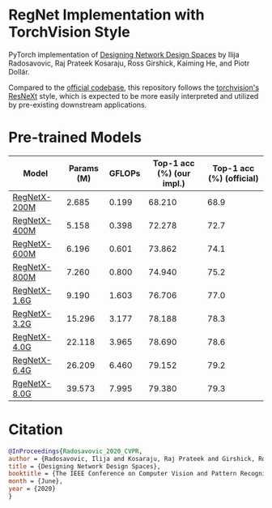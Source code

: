 # RegNet Implementation with TorchVision Style
PyTorch implementation of [Designing Network Design Spaces](https://arxiv.org/abs/2003.13678) by Ilija Radosavovic, Raj Prateek Kosaraju, Ross Girshick, Kaiming He, and Piotr Dollár.

Compared to the [official codebase](https://github.com/facebookresearch/pycls), this repository follows the [torchvision's ResNeXt](https://github.com/pytorch/vision/blob/master/torchvision/models/resnet.py) style, which is expected to be more easily interpreted and utilized by pre-existing downstream applications.

# Pre-trained Models

| Model                                                        | Params (M) | GFLOPs | Top-1 acc (%) (our impl.) | Top-1 acc (%) (official) |
| ------------------------------------------------------------ | ---------- | ------ | ------------------------- | ------------------------ |
| [RegNetX-200M](https://hkustconnect-my.sharepoint.com/:u:/g/personal/dlibh_connect_ust_hk/EcDivRLCy7BHmVuoKVyqfZsB8t7OpFoCEdnLOD495UKWCw?e=r0h5fh) | 2.685      | 0.199  | 68.210                    | 68.9                     |
| [RegNetX-400M](https://hkustconnect-my.sharepoint.com/:u:/g/personal/dlibh_connect_ust_hk/EaL_0Di7OK5DsCLtvGcw418BqZGg5BD875kOIFMnALcMLQ?e=1mEB0v) | 5.158      | 0.398  | 72.278                    | 72.7                     |
| [RegNetX-600M](https://hkustconnect-my.sharepoint.com/:u:/g/personal/dlibh_connect_ust_hk/EcDivRLCy7BHmVuoKVyqfZsB8t7OpFoCEdnLOD495UKWCw?e=TBggeK) | 6.196      | 0.601  | 73.862                    | 74.1                     |
| [RegNetX-800M](https://hkustconnect-my.sharepoint.com/:u:/g/personal/dlibh_connect_ust_hk/Ecd7nKqHLnZCmlgitigejWIBYLhcpqkDCoBx_CEILtQcCg?e=8Xt961) | 7.260      | 0.800  | 74.940                    | 75.2                     |
| [RegNetX-1.6G](https://hkustconnect-my.sharepoint.com/:u:/g/personal/dlibh_connect_ust_hk/EXOeBD6xco5JmvLziY4zySEB1bR00A7DqCx9t4IbI_MAng?e=ZG5PxS) | 9.190      | 1.603  | 76.706                    | 77.0                     |
| [RegNetX-3.2G](https://hkustconnect-my.sharepoint.com/:u:/g/personal/dlibh_connect_ust_hk/EQ1o8qVNLuhBg21Kgf_bss8BHFrhm8PLI3xMrMtD7a192Q?e=RG2LoH) | 15.296     | 3.177  | 78.188                    | 78.3                     |
| [RegNetX-4.0G](https://hkustconnect-my.sharepoint.com/:u:/g/personal/dlibh_connect_ust_hk/ET7rz66druZGqPe-IFC21MQBd_kcLoYwXIoR9YQbJpGOqA?e=wfYSsA) | 22.118     | 3.965  | 78.690                    | 78.6                     |
| [RegNetX-6.4G](https://hkustconnect-my.sharepoint.com/:u:/g/personal/dlibh_connect_ust_hk/EQkGuWBHehlDnkr3cASqgS4Btul3Lb_iuO4IGHIeHrkWbA?e=ndLLQs) | 26.209     | 6.460  | 79.152                    | 79.2                     |
| [RgeNetX-8.0G](https://hkustconnect-my.sharepoint.com/:u:/g/personal/dlibh_connect_ust_hk/EYTpeCq4OnNIr9ly3KmokywBodWSZHHBNPhiwirhk9Urag?e=PDsrFu) | 39.573     | 7.995  | 79.380                    | 79.3                     |

# Citation
```bibtex
@InProceedings{Radosavovic_2020_CVPR,
author = {Radosavovic, Ilija and Kosaraju, Raj Prateek and Girshick, Ross and He, Kaiming and Doll{\'a}r, Piotr},
title = {Designing Network Design Spaces},
booktitle = {The IEEE Conference on Computer Vision and Pattern Recognition (CVPR)},
month = {June},
year = {2020}
}
```
